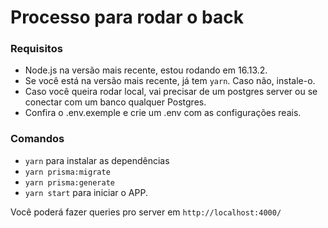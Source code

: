 # Processo para rodar o back

### Requisitos

- Node.js na versão mais recente, estou rodando em 16.13.2.
- Se você está na versão mais recente, já tem `yarn`. Caso não, instale-o.
- Caso você queira rodar local, vai precisar de um postgres server ou se conectar com um banco qualquer Postgres.
- Confira o .env.exemple e crie um .env com as configurações reais.

### Comandos

- `yarn` para instalar as dependências
- `yarn prisma:migrate`
- `yarn prisma:generate`
- `yarn start` para iniciar o APP.

Você poderá fazer queries pro server em `http://localhost:4000/`
